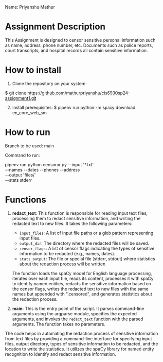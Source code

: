 
Name: Priyanshu Mathur

# Assignment Description
This Assignment is designed to censor sensitive personal information such as name, address, phone number, etc. Documents such as police reports, court transcripts, and hospital records all contain sensitive information.


# How to install
1. Clone the repository on your system:
    
$ git clone https://github.com/mathurpriyanshu/cis6930sp24-assignment1.git

    

2. Install prerequisites:
$ pipenv run python -m spacy download en_core_web_sm


# How to run
Branch to be used: main 

Command to run: 

pipenv run python censoror.py --input '*.txt' \
                    --names --dates --phones --address\
                    --output 'files/' \
                    --stats stderr

# Functions


1. **redact_text**: This function is responsible for reading input text files, processing them to redact sensitive information, and writing the redacted text to new files. It takes the following parameters:
   - `input_files`: A list of input file paths or a glob pattern representing input files.
   - `output_dir`: The directory where the redacted files will be saved.
   - `censor_flags`: A list of censor flags indicating the types of sensitive information to be redacted (e.g., names, dates).
   - `stats_output`: The file or special file (stderr, stdout) where statistics about the redaction process will be written.

   The function loads the spaCy model for English language processing, iterates over each input file, reads its content, processes it with spaCy to identify named entities, redacts the sensitive information based on the censor flags, writes the redacted text to new files with the same names but appended with ".censored", and generates statistics about the redaction process.

2. **main**: This is the entry point of the script. It parses command-line arguments using the argparse module, specifies the expected arguments, and invokes the `redact_text` function with the parsed arguments. The function takes no parameters.

The code helps in automating the redaction process of sensitive information from text files by providing a command-line interface for specifying input files, output directory, types of sensitive information to be redacted, and the location to write the statistics. It utilizes the spaCy library for named entity recognition to identify and redact sensitive information.
